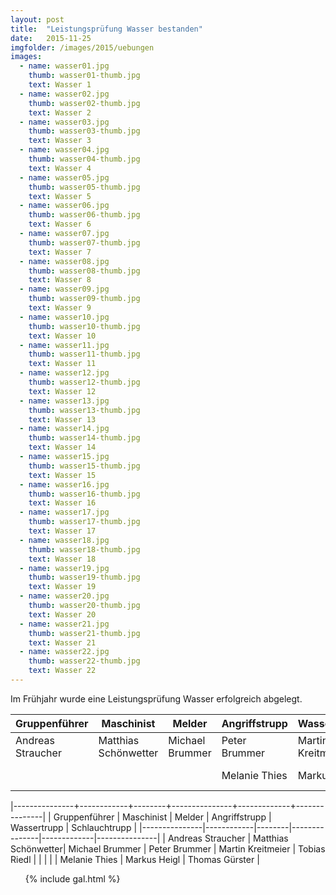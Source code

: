 ```yaml
---
layout: post
title:  "Leistungsprüfung Wasser bestanden"
date:   2015-11-25
imgfolder: /images/2015/uebungen
images:
  - name: wasser01.jpg
    thumb: wasser01-thumb.jpg
    text: Wasser 1
  - name: wasser02.jpg
    thumb: wasser02-thumb.jpg
    text: Wasser 2
  - name: wasser03.jpg
    thumb: wasser03-thumb.jpg
    text: Wasser 3
  - name: wasser04.jpg
    thumb: wasser04-thumb.jpg
    text: Wasser 4
  - name: wasser05.jpg
    thumb: wasser05-thumb.jpg
    text: Wasser 5
  - name: wasser06.jpg
    thumb: wasser06-thumb.jpg
    text: Wasser 6
  - name: wasser07.jpg
    thumb: wasser07-thumb.jpg
    text: Wasser 7
  - name: wasser08.jpg
    thumb: wasser08-thumb.jpg
    text: Wasser 8
  - name: wasser09.jpg
    thumb: wasser09-thumb.jpg
    text: Wasser 9
  - name: wasser10.jpg
    thumb: wasser10-thumb.jpg
    text: Wasser 10
  - name: wasser11.jpg
    thumb: wasser11-thumb.jpg
    text: Wasser 11
  - name: wasser12.jpg
    thumb: wasser12-thumb.jpg
    text: Wasser 12
  - name: wasser13.jpg
    thumb: wasser13-thumb.jpg
    text: Wasser 13
  - name: wasser14.jpg
    thumb: wasser14-thumb.jpg
    text: Wasser 14
  - name: wasser15.jpg
    thumb: wasser15-thumb.jpg
    text: Wasser 15
  - name: wasser16.jpg
    thumb: wasser16-thumb.jpg
    text: Wasser 16
  - name: wasser17.jpg
    thumb: wasser17-thumb.jpg
    text: Wasser 17
  - name: wasser18.jpg
    thumb: wasser18-thumb.jpg
    text: Wasser 18
  - name: wasser19.jpg
    thumb: wasser19-thumb.jpg
    text: Wasser 19
  - name: wasser20.jpg
    thumb: wasser20-thumb.jpg
    text: Wasser 20
  - name: wasser21.jpg
    thumb: wasser21-thumb.jpg
    text: Wasser 21
  - name: wasser22.jpg
    thumb: wasser22-thumb.jpg
    text: Wasser 22
---
```


Im Frühjahr wurde eine Leistungsprüfung Wasser erfolgreich abgelegt.

<div class="table-responsive">
<table>
  <thead>
    <tr>
      <th>Gruppenführer</th>
      <th>Maschinist</th>
      <th>Melder</th>
      <th>Angriffstrupp</th>
      <th>Wassertrupp</th>
      <th>Schlauchtrupp</th>
    </tr>
  </thead>
  <tbody>
    <tr>
      <td>Andreas Straucher</td>
      <td>Matthias Schönwetter</td>
      <td>Michael Brummer</td>
      <td>Peter Brummer</td>
      <td>Martin Kreitmeier</td>
      <td>Tobias Riedl</td>
    </tr>
    <tr>
      <td></td>
      <td></td>
      <td></td>
      <td>Melanie Thies</td>
      <td>Markus Heigl</td>
      <td>Thomas Gürster</td>
    </tr>
  </tbody>
</table>
</div>

|---------------+------------+--------+---------------+-------------+---------------|
| Gruppenführer | Maschinist | Melder | Angriffstrupp | Wassertrupp | Schlauchtrupp |
|---------------|------------|--------|---------------|-------------|---------------|
| Andreas Straucher | Matthias Schönwetter| Michael Brummer | Peter Brummer | Martin Kreitmeier | Tobias Riedl |
| | | | Melanie Thies | Markus Heigl | Thomas Gürster |

<ul class="posts">
  {% include gal.html %}
</ul>
